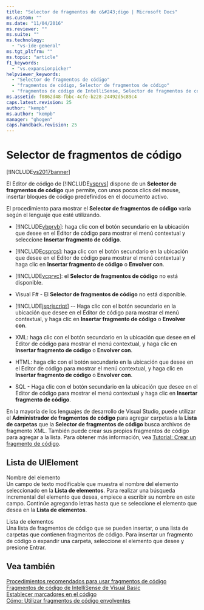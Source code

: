 ```yaml
---
title: "Selector de fragmentos de c&#243;digo | Microsoft Docs"
ms.custom: ""
ms.date: "11/04/2016"
ms.reviewer: ""
ms.suite: ""
ms.technology: 
  - "vs-ide-general"
ms.tgt_pltfrm: ""
ms.topic: "article"
f1_keywords: 
  - "vs.expansionpicker"
helpviewer_keywords: 
  - "Selector de fragmentos de código"
  - "fragmentos de código, Selector de fragmentos de código"
  - "fragmentos de código de IntelliSense, Selector de fragmentos de código"
ms.assetid: f0862d48-fbbc-4cfe-b228-24492d5c89c4
caps.latest.revision: 25
author: "kempb"
ms.author: "kempb"
manager: "ghogen"
caps.handback.revision: 25
---
```

# Selector de fragmentos de c&#243;digo
[!INCLUDE[vs2017banner](../../code-quality/includes/vs2017banner.md)]

El Editor de código de [!INCLUDE[vsprvs](../../code-quality/includes/vsprvs_md.md)] dispone de un **Selector de fragmentos de código** que permite, con unos pocos clics del mouse, insertar bloques de código predefinidos en el documento activo.  
  
 El procedimiento para mostrar el **Selector de fragmentos de código** varía según el lenguaje que esté utilizando.  
  
-   [!INCLUDE[vbprvb](../../code-quality/includes/vbprvb_md.md)]: haga clic con el botón secundario en la ubicación que desee en el Editor de código para mostrar el menú contextual y seleccione **Insertar fragmento de código**.  
  
-   [!INCLUDE[csprcs](../../data-tools/includes/csprcs_md.md)]: haga clic con el botón secundario en la ubicación que desee en el Editor de código para mostrar el menú contextual y haga clic en **Insertar fragmento de código** o **Envolver con**.  
  
-   [!INCLUDE[vcprvc](../../code-quality/includes/vcprvc_md.md)]: el **Selector de fragmentos de código** no está disponible.  
  
-   Visual F\# \- El **Selector de fragmentos de código** no está disponible.  
  
-   [!INCLUDE[jsprjscript](../../debugger/debug-interface-access/includes/jsprjscript_md.md)] \-\- Haga clic con el botón secundario en la ubicación que desee en el Editor de código para mostrar el menú contextual, y haga clic en **Insertar fragmento de código** o **Envolver con**.  
  
-   XML: haga clic con el botón secundario en la ubicación que desee en el Editor de código para mostrar el menú contextual, y haga clic en **Insertar fragmento de código** o **Envolver con**.  
  
-   HTML: haga clic con el botón secundario en la ubicación que desee en el Editor de código para mostrar el menú contextual, y haga clic en **Insertar fragmento de código** o **Envolver con**.  
  
-   SQL \- Haga clic con el botón secundario en la ubicación que desee en el Editor de código para mostrar el menú contextual y haga clic en **Insertar fragmento de código**.  
  
 En la mayoría de los lenguajes de desarrollo de Visual Studio, puede utilizar el  **Administrador de fragmentos de código** para agregar carpetas a la  **Lista de carpetas** que la  **Selector de fragmentos de código** busca archivos de fragmento XML.  También puede crear sus propios fragmentos de código para agregar a la lista.  Para obtener más información, vea [Tutorial: Crear un fragmento de código](../../ide/walkthrough-creating-a-code-snippet.md).  
  
## Lista de UIElement  
 Nombre del elemento  
 Un campo de texto modificable que muestra el nombre del elemento seleccionado en la **Lista de elementos**.  Para realizar una búsqueda incremental del elemento que desea, empiece a escribir su nombre en este campo.  Continúe agregando letras hasta que se seleccione el elemento que desea en la **Lista de elementos**.  
  
 Lista de elementos  
 Una lista de fragmentos de código que se pueden insertar, o una lista de carpetas que contienen fragmentos de código.  Para insertar un fragmento de código o expandir una carpeta, seleccione el elemento que desee y presione Entrar.  
  
## Vea también  
 [Procedimientos recomendados para usar fragmentos de código](../../ide/best-practices-for-using-code-snippets.md)   
 [Fragmentos de código de IntelliSense de Visual Basic](/dotnet/visual-basic/developing-apps/using-ide/intellisense-code-snippets)   
 [Establecer marcadores en el código](../../ide/setting-bookmarks-in-code.md)   
 [Cómo: Utilizar fragmentos de código envolventes](../../ide/how-to-use-surround-with-code-snippets.md)
